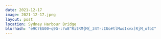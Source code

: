 ```yaml
---
date: 2021-12-17
image: 2021-12-17.jpeg
layout: post
location: Sydney Harbour Bridge
blurhash: "e9C7EG00~q9G-:?w8^RitRM{M{_34T-:IUo#tlMwoIxvx]RjM_ofbI"
---
```




